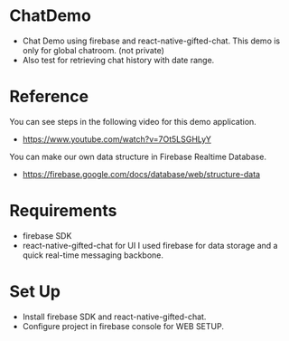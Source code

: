 # ChatDemo
  - Chat Demo using firebase and react-native-gifted-chat. This demo is only for global chatroom. (not private)
  - Also test for retrieving chat history with date range. 

# Reference
  You can see steps in the following video for this demo application. 
  - https://www.youtube.com/watch?v=7Ot5LSGHLyY
  
  You can make our own data structure in Firebase Realtime Database.
  - https://firebase.google.com/docs/database/web/structure-data

# Requirements
  - firebase SDK
  - react-native-gifted-chat for UI
  I used firebase for data storage and a quick real-time messaging backbone. 

# Set Up

  - Install firebase SDK and react-native-gifted-chat.
  - Configure project in firebase console for WEB SETUP.
